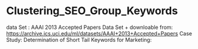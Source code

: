 # Clustering_SEO_Group_Keywords
data Set : AAAI 2013 Accepted Papers Data Set 
+
downloable from: https://archive.ics.uci.edu/ml/datasets/AAAI+2013+Accepted+Papers
Case Study: Determination of Short Tail Keywords for Marketing:
